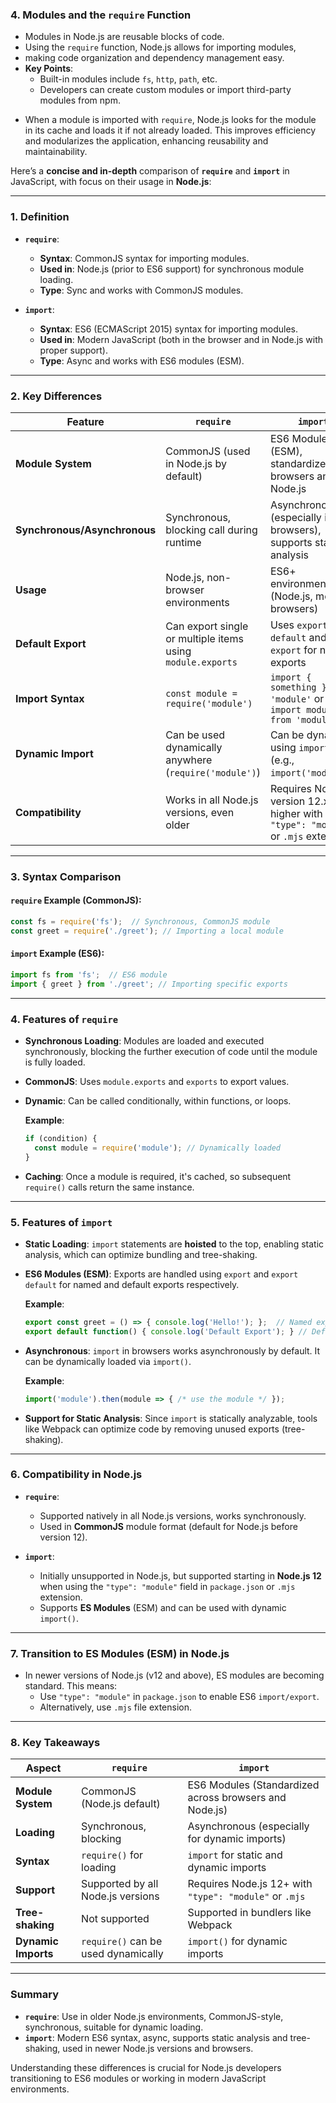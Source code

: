 




### 4. **Modules and the `require` Function**
   - Modules in Node.js are reusable blocks of code. 
   - Using the `require` function, Node.js allows for importing modules, 
   - making code organization and dependency management easy.
   - **Key Points**:
     - Built-in modules include `fs`, `http`, `path`, etc.
     - Developers can create custom modules or import third-party modules from npm.
   
   * When a module is imported with `require`, Node.js looks for the module in its cache and loads it if not already loaded. This improves efficiency and modularizes the application, enhancing reusability and maintainability.



Here’s a **concise and in-depth** comparison of **`require`** and **`import`** in JavaScript, with focus on their usage in **Node.js**:

---

### **1. Definition**

- **`require`**:
  - **Syntax**: CommonJS syntax for importing modules.
  - **Used in**: Node.js (prior to ES6 support) for synchronous module loading.
  - **Type**: Sync and works with CommonJS modules.

- **`import`**:
  - **Syntax**: ES6 (ECMAScript 2015) syntax for importing modules.
  - **Used in**: Modern JavaScript (both in the browser and in Node.js with proper support).
  - **Type**: Async and works with ES6 modules (ESM).

---

### **2. Key Differences**

| Feature             | **`require`**                           | **`import`**                             |
|---------------------|-----------------------------------------|------------------------------------------|
| **Module System**    | CommonJS (used in Node.js by default)   | ES6 Modules (ESM), standardized for browsers and Node.js |
| **Synchronous/Asynchronous** | Synchronous, blocking call during runtime | Asynchronous (especially in browsers), supports static analysis |
| **Usage**            | Node.js, non-browser environments       | ES6+ environments (Node.js, modern browsers) |
| **Default Export**   | Can export single or multiple items using `module.exports` | Uses `export default` and `export` for named exports |
| **Import Syntax**    | `const module = require('module')`      | `import { something } from 'module'` or `import module from 'module'` |
| **Dynamic Import**   | Can be used dynamically anywhere (`require('module')`) | Can be dynamic using `import()` (e.g., `import('module')`) |
| **Compatibility**    | Works in all Node.js versions, even older | Requires Node.js version 12.x or higher with `"type": "module"` or `.mjs` extension |

---

### **3. Syntax Comparison**

#### **`require` Example (CommonJS)**:
```javascript
const fs = require('fs');  // Synchronous, CommonJS module
const greet = require('./greet'); // Importing a local module
```

#### **`import` Example (ES6)**:
```javascript
import fs from 'fs';  // ES6 module
import { greet } from './greet'; // Importing specific exports
```

---

### **4. Features of `require`**

- **Synchronous Loading**: Modules are loaded and executed synchronously, blocking the further execution of code until the module is fully loaded.
- **CommonJS**: Uses `module.exports` and `exports` to export values.
- **Dynamic**: Can be called conditionally, within functions, or loops.
  
  **Example**:
  ```javascript
  if (condition) {
    const module = require('module'); // Dynamically loaded
  }
  ```

- **Caching**: Once a module is required, it's cached, so subsequent `require()` calls return the same instance.

---

### **5. Features of `import`**

- **Static Loading**: `import` statements are **hoisted** to the top, enabling static analysis, which can optimize bundling and tree-shaking.
- **ES6 Modules (ESM)**: Exports are handled using `export` and `export default` for named and default exports respectively.
  
  **Example**:
  ```javascript
  export const greet = () => { console.log('Hello!'); };  // Named export
  export default function() { console.log('Default Export'); } // Default export
  ```

- **Asynchronous**: `import` in browsers works asynchronously by default. It can be dynamically loaded via `import()`.

  **Example**:
  ```javascript
  import('module').then(module => { /* use the module */ });
  ```

- **Support for Static Analysis**: Since `import` is statically analyzable, tools like Webpack can optimize code by removing unused exports (tree-shaking).

---

### **6. Compatibility in Node.js**

- **`require`**: 
  - Supported natively in all Node.js versions, works synchronously.
  - Used in **CommonJS** module format (default for Node.js before version 12).
  
- **`import`**: 
  - Initially unsupported in Node.js, but supported starting in **Node.js 12** when using the `"type": "module"` field in `package.json` or `.mjs` extension.
  - Supports **ES Modules** (ESM) and can be used with dynamic `import()`.

---

### **7. Transition to ES Modules (ESM) in Node.js**
- In newer versions of Node.js (v12 and above), ES modules are becoming standard. This means:
  - Use `"type": "module"` in `package.json` to enable ES6 `import/export`.
  - Alternatively, use `.mjs` file extension.

---

### **8. Key Takeaways**

| **Aspect**             | **`require`**                             | **`import`**                                  |
|------------------------|-------------------------------------------|-----------------------------------------------|
| **Module System**       | CommonJS (Node.js default)                | ES6 Modules (Standardized across browsers and Node.js) |
| **Loading**             | Synchronous, blocking                     | Asynchronous (especially for dynamic imports) |
| **Syntax**              | `require()` for loading                   | `import` for static and dynamic imports       |
| **Support**             | Supported by all Node.js versions         | Requires Node.js 12+ with `"type": "module"` or `.mjs` |
| **Tree-shaking**        | Not supported                             | Supported in bundlers like Webpack           |
| **Dynamic Imports**     | `require()` can be used dynamically       | `import()` for dynamic imports               |

---

### **Summary**
- **`require`**: Use in older Node.js environments, CommonJS-style, synchronous, suitable for dynamic loading.
- **`import`**: Modern ES6 syntax, async, supports static analysis and tree-shaking, used in newer Node.js versions and browsers.

Understanding these differences is crucial for Node.js developers transitioning to ES6 modules or working in modern JavaScript environments.

